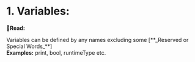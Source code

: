 # 1. Variables:
📖**Read:**
<p>
  Variables can be defined by any names excluding some [**_Reserved or Special Words_**]
  <br>
  <b>Examples:</b> print, bool, runtimeType etc.
</p>
